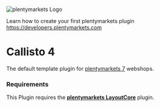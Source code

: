 ![plentymarkets Logo](http://www.plentymarkets.eu/layout/pm/images/logo/plentymarkets-logo.jpg)

Learn how to create your first plentymarkets plugin https://developers.plentymarkets.com

# Callisto 4
The default template plugin for [plentymarkets 7](https://www.plentymarkets.eu/tour/) webshops.

### Requirements
This Plugin requires the **[plentymarkets LayoutCore](https://github.com/plentymarkets/layout-core-4)** plugin.

